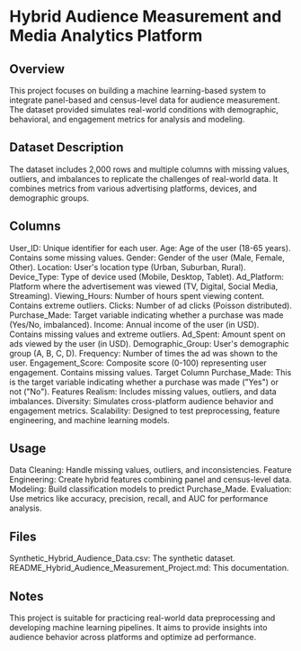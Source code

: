 # Hybrid Audience Measurement and Media Analytics Platform

## Overview
This project focuses on building a machine learning-based system to integrate panel-based and census-level data for audience measurement. The dataset provided simulates real-world conditions with demographic, behavioral, and engagement metrics for analysis and modeling.

## Dataset Description
The dataset includes 2,000 rows and multiple columns with missing values, outliers, and imbalances to replicate the challenges of real-world data. It combines metrics from various advertising platforms, devices, and demographic groups.

## Columns
User_ID: Unique identifier for each user.
Age: Age of the user (18-65 years). Contains some missing values.
Gender: Gender of the user (Male, Female, Other).
Location: User's location type (Urban, Suburban, Rural).
Device_Type: Type of device used (Mobile, Desktop, Tablet).
Ad_Platform: Platform where the advertisement was viewed (TV, Digital, Social Media, Streaming).
Viewing_Hours: Number of hours spent viewing content. Contains extreme outliers.
Clicks: Number of ad clicks (Poisson distributed).
Purchase_Made: Target variable indicating whether a purchase was made (Yes/No, imbalanced).
Income: Annual income of the user (in USD). Contains missing values and extreme outliers.
Ad_Spent: Amount spent on ads viewed by the user (in USD).
Demographic_Group: User's demographic group (A, B, C, D).
Frequency: Number of times the ad was shown to the user.
Engagement_Score: Composite score (0-100) representing user engagement. Contains missing values.
Target Column
Purchase_Made: This is the target variable indicating whether a purchase was made ("Yes") or not ("No").
Features
Realism: Includes missing values, outliers, and data imbalances.
Diversity: Simulates cross-platform audience behavior and engagement metrics.
Scalability: Designed to test preprocessing, feature engineering, and machine learning models.

## Usage
Data Cleaning: Handle missing values, outliers, and inconsistencies.
Feature Engineering: Create hybrid features combining panel and census-level data.
Modeling: Build classification models to predict Purchase_Made.
Evaluation: Use metrics like accuracy, precision, recall, and AUC for performance analysis.

## Files
Synthetic_Hybrid_Audience_Data.csv: The synthetic dataset.
README_Hybrid_Audience_Measurement_Project.md: This documentation.

## Notes
This project is suitable for practicing real-world data preprocessing and developing machine learning pipelines. It aims to provide insights into audience behavior across platforms and optimize ad performance.

